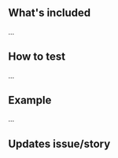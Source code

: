 ## What's included
<!-- List your changes/additions, or commits -->
...

<!-- ### Notes -->
<!-- Anything funky about your updates. Or issues that aren't resolved by this merge request, things of note? -->

## How to test
<!-- Are there directions to test/review? -->
<!--
### Coverage and basic unit test check
1. update the NPM packages with `$ yarn`
1. `$ yarn test`
### Interactive unit test check
1. update the NPM packages with `$ yarn`
1. `$ yarn test:dev`
-->
...

## Example
<!-- Append a demo/screenshot/animated gif, or a link to the aforementioned, of the cli output -->
...

## Updates issue/story
<!-- What issue/story does this update, i.e Updates #33 -->
